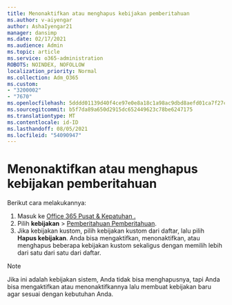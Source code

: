 ```yaml
---
title: Menonaktifkan atau menghapus kebijakan pemberitahuan
ms.author: v-aiyengar
author: AshaIyengar21
manager: dansimp
ms.date: 02/17/2021
ms.audience: Admin
ms.topic: article
ms.service: o365-administration
ROBOTS: NOINDEX, NOFOLLOW
localization_priority: Normal
ms.collection: Adm_O365
ms.custom:
- "3200002"
- "7670"
ms.openlocfilehash: 5dddd01139d40f4ce97e0e8a18c1a98ac9dbd8aefd01ca7f27c9b30eb532701a
ms.sourcegitcommit: b5f7da89a650d2915dc652449623c78be6247175
ms.translationtype: MT
ms.contentlocale: id-ID
ms.lasthandoff: 08/05/2021
ms.locfileid: "54090947"
---
```

# <a name="turn-off-or-delete-alert-policies"></a>Menonaktifkan atau menghapus kebijakan pemberitahuan

Berikut cara melakukannya:

1. Masuk ke [Office 365 Pusat & Kepatuhan .](https://go.microsoft.com/fwlink/p/?linkid=2077143)
1. Pilih **kebijakan**  >  [Pemberitahuan Pemberitahuan](https://go.microsoft.com/fwlink/?linkid=2103208).
1. Jika kebijakan kustom, pilih kebijakan kustom dari daftar, lalu pilih **Hapus kebijakan**. Anda bisa mengaktifkan, menonaktifkan, atau menghapus beberapa kebijakan kustom sekaligus dengan memilih lebih dari satu dari satu dari daftar.

> [!NOTE]
> Jika ini adalah kebijakan sistem, Anda tidak bisa menghapusnya, tapi Anda bisa mengaktifkan atau menonaktifkannya lalu membuat kebijakan baru agar sesuai dengan kebutuhan Anda.
